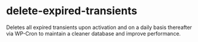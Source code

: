 # delete-expired-transients
Deletes all expired transients upon activation and on a daily basis thereafter via WP-Cron to maintain a cleaner database and improve performance.

